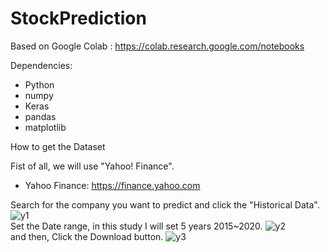 # StockPrediction

Based on Google Colab : https://colab.research.google.com/notebooks

Dependencies:
- Python
- numpy
- Keras
- pandas
- matplotlib

How to get the Dataset

Fist of all, we will use "Yahoo! Finance".

- Yahoo Finance: https://finance.yahoo.com

Search for the company you want to predict and click the "Historical Data".
![y1](https://github.com/par3k/StockPrediction/blob/master/img/yahoo_1.png)
<br>
Set the Date range, in this study I will set 5 years 2015~2020.
![y2](https://github.com/par3k/StockPrediction/blob/master/img/yahoo_2.png)
<br>
and then, Click the Download button.
![y3](https://github.com/par3k/StockPrediction/blob/master/img/yahoo_3.png)
